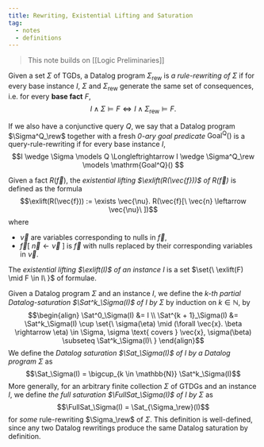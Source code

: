 ```yaml
---
title: Rewriting, Existential Lifting and Saturation
tag:
  - notes
  - definitions
---
```


> This note builds on [[Logic Preliminaries]]

Given a set $\Sigma$ of TGDs, a Datalog program $\Sigma_{\text{rew}}$ is *a rule-rewriting of $\Sigma$* if for every base instance $I$, $\Sigma$ and $\Sigma_{\text{rew}}$ generate the same set of consequences, i.e. for every __base fact__ $F$, $$I \wedge \Sigma \models F \Longleftrightarrow I \wedge \Sigma_{\text{rew}} \models F.$$

If we also have a conjunctive query $Q$, we say that a Datalog program $\Sigma^Q_\rew$ together with a fresh *0-ary goal predicate* $\mathrm{Goal^Q}()$ is a query-rule-rewriting if for every base instance $I$, $$I \wedge \Sigma \models Q \Longleftrightarrow I \wedge \Sigma^Q_\rew \models \mathrm{Goal^Q}() $$

Given a fact $R(\vec{f})$, the *existential lifting $\exlift(R(\vec{f}))$ of $R(\vec{f})$* is defined as the formula $$\exlift(R(\vec{f})) := \exists \vec{\nu}. R(\vec{f}[\ \vec{n} \leftarrow \vec{\nu}\ ])$$
where
 - $\vec{\nu}$ are variables corresponding to nulls in $\vec{f}$,
 - $\vec{f}[\ \vec{n} \leftarrow \vec{\nu}\ ]$ is $\vec{f}$ with nulls replaced by their corresponding variables in $\vec{\nu}$. 

The *existential lifting $\exlift(I)$ of an instance $I$* is a set $\set{\ \exlift(F) \mid F \in I\ }$ of formulae.

Given a Datalog program $\Sigma$ and an instance $I$, we define the *$k$-th partial Datalog-saturation $\Sat^k_\Sigma(I)$ of $I$ by $\Sigma$* by induction on $k \in \mathbb{N}$, by $$\begin{align}
  \Sat^0_\Sigma(I) &= I \\
  \Sat^{k + 1}_\Sigma(I) &= \Sat^k_\Sigma(I) \cup \set{\ \sigma(\eta) \mid (\forall \vec{x}. \beta \rightarrow \eta) \in \Sigma, \sigma \text{ covers } \vec{x}, \sigma(\beta) \subseteq \Sat^k_\Sigma(I)\ }
\end{align}$$
We define the *Datalog saturation $\Sat_\Sigma(I)$ of $I$ by a Datalog program $\Sigma$* as $$\Sat_\Sigma(I) = \bigcup_{k \in \mathbb{N}} \Sat^k_\Sigma(I)$$
More generally, for an arbitrary finite collection $\Sigma$ of GTDGs and an instance $I$, we define *the full saturation $\FullSat_\Sigma(I)$ of $I$ by $\Sigma$* as $$\FullSat_\Sigma(I) = \Sat_{\Sigma_\rew}(I)$$ for *some* rule-rewriting $\Sigma_\rew$ of $\Sigma$. This definition is well-defined, since any two Datalog rewritings produce the same Datalog saturation by definition. 